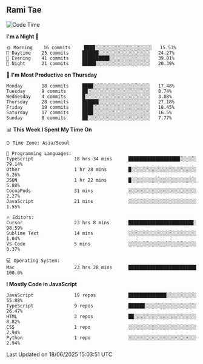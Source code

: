 ## Rami Tae

<!--START_SECTION:waka-->
![Code Time](http://img.shields.io/badge/Code%20Time-2%2C388%20hrs%2040%20mins-blue)

**I'm a Night 🦉** 

```text
🌞 Morning    16 commits     ████░░░░░░░░░░░░░░░░░░░░░   15.53% 
🌆 Daytime    25 commits     ██████░░░░░░░░░░░░░░░░░░░   24.27% 
🌃 Evening    41 commits     ██████████░░░░░░░░░░░░░░░   39.81% 
🌙 Night      21 commits     █████░░░░░░░░░░░░░░░░░░░░   20.39%

```
📅 **I'm Most Productive on Thursday** 

```text
Monday       18 commits     ████░░░░░░░░░░░░░░░░░░░░░   17.48% 
Tuesday      9 commits      ██░░░░░░░░░░░░░░░░░░░░░░░   8.74% 
Wednesday    4 commits      █░░░░░░░░░░░░░░░░░░░░░░░░   3.88% 
Thursday     28 commits     ██████░░░░░░░░░░░░░░░░░░░   27.18% 
Friday       19 commits     ████░░░░░░░░░░░░░░░░░░░░░   18.45% 
Saturday     17 commits     ████░░░░░░░░░░░░░░░░░░░░░   16.5% 
Sunday       8 commits      ██░░░░░░░░░░░░░░░░░░░░░░░   7.77%

```


📊 **This Week I Spent My Time On** 

```text
⌚︎ Time Zone: Asia/Seoul

💬 Programming Languages: 
TypeScript               18 hrs 34 mins      ███████████████████░░░░░░   79.14% 
Other                    1 hr 28 mins        █░░░░░░░░░░░░░░░░░░░░░░░░   6.26% 
JSON                     1 hr 22 mins        █░░░░░░░░░░░░░░░░░░░░░░░░   5.88% 
CocoaPods                31 mins             ░░░░░░░░░░░░░░░░░░░░░░░░░   2.27% 
JavaScript               21 mins             ░░░░░░░░░░░░░░░░░░░░░░░░░   1.55%

🔥 Editors: 
Cursor                   23 hrs 8 mins       ████████████████████████░   98.59% 
Sublime Text             14 mins             ░░░░░░░░░░░░░░░░░░░░░░░░░   1.04% 
VS Code                  5 mins              ░░░░░░░░░░░░░░░░░░░░░░░░░   0.37%

💻 Operating System: 
Mac                      23 hrs 28 mins      █████████████████████████   100.0%

```

**I Mostly Code in JavaScript** 

```text
JavaScript               19 repos            ██████████████░░░░░░░░░░░   55.88% 
TypeScript               9 repos             ██████░░░░░░░░░░░░░░░░░░░   26.47% 
HTML                     3 repos             ██░░░░░░░░░░░░░░░░░░░░░░░   8.82% 
CSS                      1 repo              ░░░░░░░░░░░░░░░░░░░░░░░░░   2.94% 
Python                   1 repo              ░░░░░░░░░░░░░░░░░░░░░░░░░   2.94%

```



 Last Updated on 18/06/2025 15:03:51 UTC
<!--END_SECTION:waka-->
